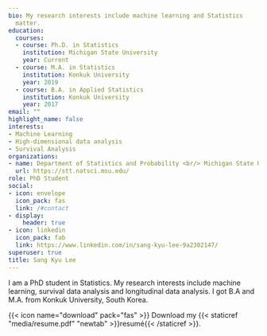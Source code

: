 ```yaml
---
bio: My research interests include machine learning and Statistics
  matter.
education:
  courses:
  - course: Ph.D. in Statistics
    institution: Michigan State University
    year: Current
  - course: M.A. in Statistics
    institution: Konkuk University
    year: 2019
  - course: B.A. in Applied Statistics
    institution: Konkuk University
    year: 2017
email: ""
highlight_name: false
interests:
- Machine Learning
- High-dimensional data analysis
- Survival Analysis
organizations:
- name: Department of Statistics and Probability <br/> Michigan State University
  url: https://stt.natsci.msu.edu/
role: PhD Student
social:
- icon: envelope
  icon_pack: fas
  link: /#contact
- display:
    header: true
- icon: linkedin
  icon_pack: fab
  link: https://www.linkedin.com/in/sang-kyu-lee-9a2302147/
superuser: true
title: Sang Kyu Lee
---
```


I am a PhD student in Statistics. My research interests include machine learning, survival data analysis and longitudinal data analysis. I got B.A and M.A. from Konkuk University, South Korea.


{{< icon name="download" pack="fas" >}} Download my {{< staticref "media/resume.pdf" "newtab" >}}resumé{{< /staticref >}}.
